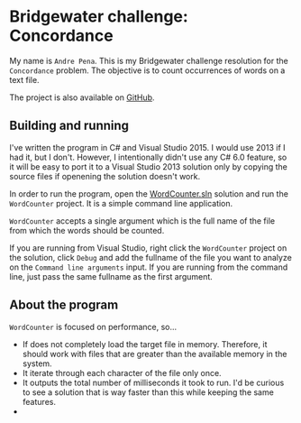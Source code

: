 Bridgewater challenge: Concordance
===

My name is `Andre Pena`. This is my Bridgewater challenge resolution for the `Concordance` problem. The objective is to count occurrences of words on a text file.

The project is also available on [GitHub](https://github.com/andrerpena/WordCounter).

Building and running
---

I've written the program in C# and Visual Studio 2015. I would use 2013 if I had it, but I don't. However, I intentionally didn't use any C# 6.0 feature, so it will be easy to port it to a Visual Studio 2013 solution only by copying the source files if openening the solution doesn't work.

In order to run the program, open the  [WordCounter.sln](https://github.com/andrerpena/WordCounter/tree/master/WordCounter)  solution and run the `WordCounter` project. It is a simple command line application.

`WordCounter` accepts a single argument which is the full name of the file from which the words should be counted.

If you are running from Visual Studio, right click the `WordCounter` project on the solution, click `Debug` and add the fullname of the file you want to analyze on the `Command line arguments` input. If you are running from the command line, just pass the same fullname as the first argument.

About the program
---

`WordCounter` is focused on performance, so...

 - If does not completely load the target file in memory. Therefore, it should work with files that are greater than the available memory in the system.
 - It iterate through each character of the file only once.
 - It outputs the total number of milliseconds it took to run. I'd be curious to see a solution that is way faster than this while keeping the same features.
 - 
 




